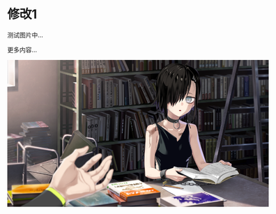 # 修改1

测试图片中...

更多内容...

<img alt="内容图片" src="https://raw.githubusercontent.com/YDDLJW/YDDLJW.github.io/main/static/backgrounds/background_1.png" style="max-width:600px; width:auto; height:auto;"/>
